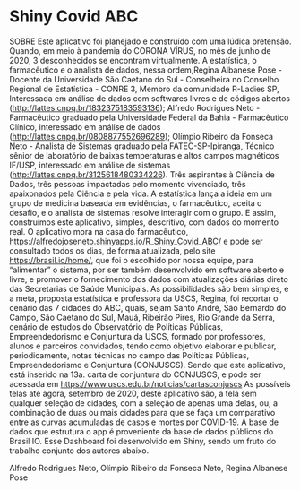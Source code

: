 # Shiny Covid ABC

SOBRE
Este aplicativo foi planejado e construído com uma lúdica pretensão.
Quando, em meio à pandemia do CORONA VÍRUS, no mês de junho de 2020, 3 desconhecidos se encontram virtualmente.
A estatística, o farmacêutico e o analista de dados, nessa ordem,Regina Albanese Pose - Docente da Universidade São Caetano do Sul - 
Conselheira no Conselho Regional de Estatística - CONRE 3, Membro da comunidade R-Ladies SP, Interessada em análise de dados com softwares
livres e de códigos abertos (http://lattes.cnpq.br/1832375183593136); Alfredo Rodrigues Neto - Farmacêutico graduado pela Universidade Federal 
da Bahia - Farmacêutico Clínico, interessado em análise de dados (http://lattes.cnpq.br/0808877552696289); Olímpio Ribeiro da Fonseca Neto -
Analista de Sistemas graduado pela FATEC-SP-Ipiranga, Técnico sênior de laboratório de baixas temperaturas e altos campos magnéticos IF/USP,
interessado em análise de sistemas (http://lattes.cnpq.br/3125618480334226).
Três aspirantes à Ciência de Dados, três pessoas impactadas pelo momento vivenciado, três apaixonados pela Ciência e pela vida.
A estatística lança a ideia em um grupo de medicina baseada em evidências, o farmacêutico, aceita o desafio, e o analista de sistemas
resolve interagir com o grupo.
E assim, construímos este aplicativo, simples, descritivo, com dados do momento real.
O aplicativo mora na casa do farmacêutico, https://alfredojoseneto.shinyapps.io/R_Shiny_Covid_ABC/ e pode ser consultado todos os dias,
de forma atualizada, pelo site https://brasil.io/home/, que foi o escolhido por nossa equipe, para “alimentar” o sistema, 
por ser também desenvolvido em software aberto e livre, e promover o fornecimento dos dados com atualizações diárias direto das
Secretarias de Saúde Municipais. 
As possibilidades são bem simples, e a meta, proposta estatística e professora da USCS, Regina, foi recortar o cenário das 7 cidades do ABC, 
quais, sejam Santo André, São Bernardo do Campo, São Caetano do Sul, Mauá, Ribeirão Pires, Rio Grande da Serra, cenário de estudos do
Observatório de Políticas Públicas, Empreendedorismo e Conjuntura da USCS, formado por professores, alunos e parceiros convidados,
tendo como objetivo elaborar e publicar, periodicamente, notas técnicas no campo das Políticas Públicas, Empreendedorismo e Conjuntura (CONJUSCS). 
Sendo que este aplicativo, está inserido na 13a. carta de conjuntura do CONJUSCS, e pode ser acessada em https://www.uscs.edu.br/noticias/cartasconjuscs
As possíveis telas até agora, setembro de 2020, deste aplicativo são, a tela sem qualquer seleção de cidades, com a seleção de apenas uma delas,
ou, a combinação de duas ou mais cidades para que se faça um comparativo entre as curvas acumuladas de casos e mortes por COVID-19.
A base de dados que estrutura o app é proveniente da base de dados públicos do Brasil IO.
Esse Dashboard foi desenvolvido em Shiny, sendo um fruto do trabalho conjunto dos autores abaixo.

Alfredo Rodrigues Neto, 
Olímpio Ribeiro da Fonseca Neto, 
Regina Albanese Pose
